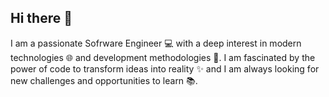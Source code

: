 ## Hi there 👋

I am a passionate Sofrware Engineer 💻 with a deep interest in modern technologies 🌐 and development methodologies 🚀. I am fascinated by the power of code to transform ideas into reality ✨ and I am always looking for new challenges and opportunities to learn 📚.
